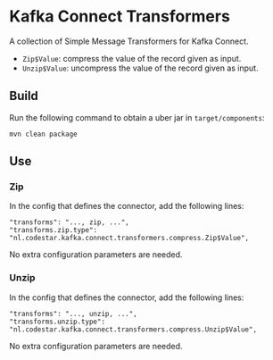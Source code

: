 Kafka Connect Transformers
==========================

A collection of Simple Message Transformers for Kafka Connect. 

- `Zip$Value`: compress the value of the record given as input.
- `Unzip$Value`: uncompress the value of the record given as input.

Build
-----

Run the following command to obtain a uber jar in `target/components`:

    mvn clean package
    
Use
---

### Zip

In the config that defines the connector, add the following lines:

    "transforms": "..., zip, ...",
    "transforms.zip.type": "nl.codestar.kafka.connect.transformers.compress.Zip$Value",

No extra configuration parameters are needed.

### Unzip

In the config that defines the connector, add the following lines:

    "transforms": "..., unzip, ...",
    "transforms.unzip.type": "nl.codestar.kafka.connect.transformers.compress.Unzip$Value",

No extra configuration parameters are needed.
